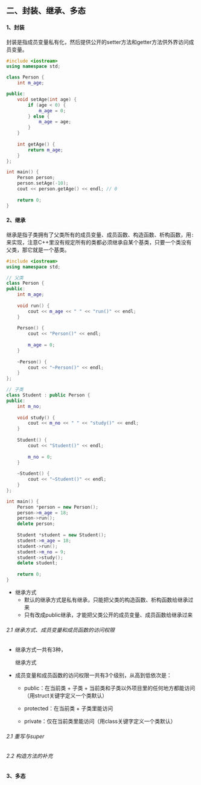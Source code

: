 ## 二、封装、继承、多态

#### 1、封装

封装是指成员变量私有化，然后提供公开的setter方法和getter方法供外界访问成员变量。

```c++
#include <iostream>
using namespace std;

class Person {
    int m_age;

public:
    void setAge(int age) {
        if (age < 0) {
            m_age = 0;
        } else {
            m_age = age;
        }
    }
    
    int getAge() {
        return m_age;
    }
};

int main() {
    Person person;
    person.setAge(-10);
    cout << person.getAge() << endl; // 0
    
    return 0;
}
```

#### 2、继承

继承是指子类拥有了父类所有的成员变量、成员函数、构造函数、析构函数，用`:`来实现，注意C++里没有规定所有的类都必须继承自某个基类，只要一个类没有父类，那它就是一个基类。

```c++
#include <iostream>
using namespace std;

// 父类
class Person {
public:
    int m_age;
    
    void run() {
        cout << m_age << " " << "run()" << endl;
    }
    
    Person() {
        cout << "Person()" << endl;
        
        m_age = 0;
    }
    
    ~Person() {
        cout << "~Person()" << endl;
    }
};

// 子类
class Student : public Person {
public:
    int m_no;
    
    void study() {
        cout << m_no << " " << "study()" << endl;
    }
    
    Student() {
        cout << "Student()" << endl;
        
        m_no = 0;
    }
    
    ~Student() {
        cout << "~Student()" << endl;
    }
};

int main() {
    Person *person = new Person();
    person->m_age = 18;
    person->run();
    delete person;
    
    Student *student = new Student();
    student->m_age = 18;
    student->run();
    student->m_no = 9;
    student->study();
    delete student;
    
    return 0;
}
```

* 继承方式
  * 默认的继承方式是私有继承，只能把父类的构造函数、析构函数给继承过来
  * 只有改成public继承，才能把父类公开的成员变量、成员函数给继承过来

###### 2.1 继承方式、成员变量和成员函数的访问权限

* 继承方式一共有3种，

  继承方式

* 成员变量和成员函数的访问权限一共有3个级别，从高到低依次是：

  * public：在当前类 + 子类 + 当前类和子类以外项目里的任何地方都能访问（用struct关键字定义一个类默认）

  * protected：在当前类 + 子类里能访问

  * private：仅在当前类里能访问（用class关键字定义一个类默认）

###### 2.1 重写与super

###### 2.2 构造方法的补充

#### 3、多态

